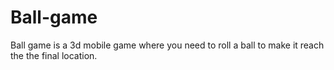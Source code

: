 # Ball-game
Ball game is a 3d mobile game where you need to roll a ball to make it reach the the final location.
